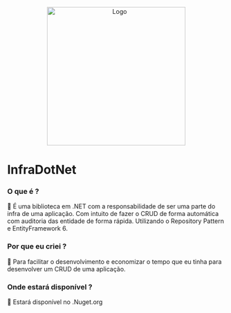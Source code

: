 <p align="center">
  <img src="https://github.com/ABNERMATHEUS/InfraDotNet/blob/main/Logo.svg" width="320" alt="Logo" /></a>
</p>

# InfraDotNet

### O que é ?

<aside>
📌 É uma biblioteca em .NET com a responsabilidade de ser uma parte do infra de uma aplicação. Com intuito de fazer o CRUD de forma automática com auditoria das entidade de forma rápida. Utilizando o Repository Pattern e EntityFramework 6.
</aside>

### Por que eu criei ?

<aside>
📌 Para facilitar o desenvolvimento e economizar o tempo que eu tinha para desenvolver um CRUD de uma aplicação.

</aside>

### Onde estará disponível ?

<aside>
📌 Estará disponível no .Nuget.org

</aside>
